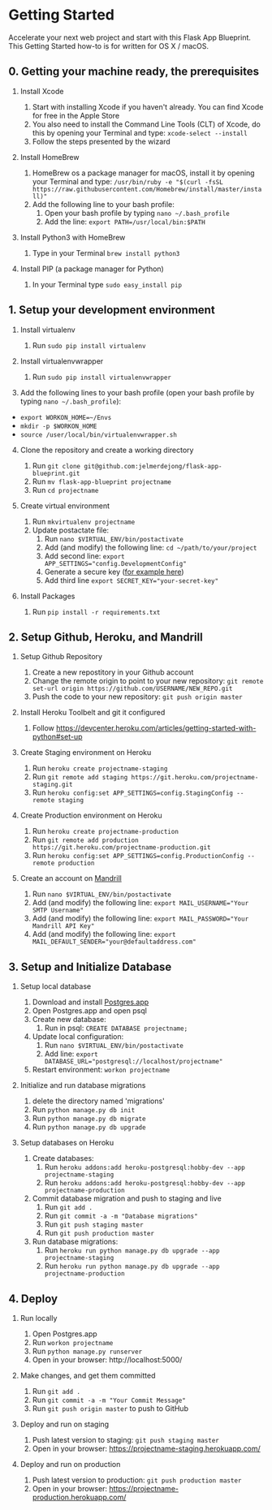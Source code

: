 # Getting Started
Accelerate your next web project and start with this Flask App Blueprint. This Getting Started how-to is for written for OS X / macOS.

## 0. Getting your machine ready, the prerequisites
1. Install Xcode
    1. Start with installing Xcode if you haven't already. You can find Xcode for free in the Apple Store
    2. You also need to install the Command Line Tools (CLT) of Xcode, do this by opening your Terminal and type: `xcode-select --install`
    3. Follow the steps presented by the wizard

2. Install HomeBrew
    1. HomeBrew os a package manager for macOS, install it by opening your Terminal and type: `/usr/bin/ruby -e "$(curl -fsSL https://raw.githubusercontent.com/Homebrew/install/master/install)"`
    2. Add the following line to your bash profile:
        1. Open your bash profile by typing `nano ~/.bash_profile`
        2. Add the line: `export PATH=/usr/local/bin:$PATH`

3. Install Python3 with HomeBrew
    1. Type in your Terminal `brew install python3`

4. Install PIP (a package manager for Python)
    1. In your Terminal type `sudo easy_install pip`

## 1. Setup your development environment
1. Install virtualenv
    1. Run `sudo pip install virtualenv`

2. Install virtualenvwrapper
    1. Run `sudo pip install virtualenvwrapper`

3. Add the following lines to your bash profile (open your bash profile by typing `nano ~/.bash_profile`):
  * `export WORKON_HOME=~/Envs`
  * `mkdir -p $WORKON_HOME`
  * `source /user/local/bin/virtualenvwrapper.sh`

4. Clone the repository and create a working directory
    1. Run `git clone git@github.com:jelmerdejong/flask-app-blueprint.git`
    2. Run `mv flask-app-blueprint projectname`
    2. Run `cd projectname`

5. Create virtual environment
    1. Run `mkvirtualenv projectname`
    2. Update postactate file:
        1. Run `nano $VIRTUAL_ENV/bin/postactivate`
        2. Add (and modify) the following line: `cd ~/path/to/your/project`
        3. Add second line: `export APP_SETTINGS="config.DevelopmentConfig"`
        4. Generate a secure key ([for example here](https://randomkeygen.com/))
        5. Add third line `export SECRET_KEY="your-secret-key"`

6. Install Packages
    1. Run `pip install -r requirements.txt`

## 2. Setup Github, Heroku, and Mandrill
1. Setup Github Repository
    1. Create a new repostitory in your Github account
    2. Change the remote origin to point to your new repository: `git remote set-url origin https://github.com/USERNAME/NEW_REPO.git`
    3. Push the code to your new repository: `git push origin master`

2. Install Heroku Toolbelt and git it configured
    1. Follow https://devcenter.heroku.com/articles/getting-started-with-python#set-up

3. Create Staging environment on Heroku
    1. Run `heroku create projectname-staging`
    2. Run `git remote add staging https://git.heroku.com/projectname-staging.git`
    3. Run `heroku config:set APP_SETTINGS=config.StagingConfig --remote staging`

4. Create Production environment on Heroku
    1. Run `heroku create projectname-production`
    2. Run `git remote add production https://git.heroku.com/projectname-production.git`
    3. Run `heroku config:set APP_SETTINGS=config.ProductionConfig --remote production`

5. Create an account on [Mandrill](https://www.mandrill.com/)
    1. Run `nano $VIRTUAL_ENV/bin/postactivate`
    2. Add (and modify) the following line: `export MAIL_USERNAME="Your SMTP Username"`
    2. Add (and modify) the following line: `export MAIL_PASSWORD="Your Mandrill API Key"`
    2. Add (and modify) the following line: `export MAIL_DEFAULT_SENDER="your@defaultaddress.com"`

## 3. Setup and Initialize Database
1. Setup local database
    1. Download and install [Postgres.app](http://postgresapp.com/)
    2. Open Postgres.app and open psql
    3. Create new database:
        1. Run in psql: `CREATE DATABASE projectname;`
    4. Update local configuration:
        1. Run `nano $VIRTUAL_ENV/bin/postactivate`
        2. Add line: `export DATABASE_URL="postgresql://localhost/projectname"`
    5. Restart environment: `workon projectname`

2. Initialize and run database migrations
    1. delete the directory named 'migrations'
    2. Run `python manage.py db init`
    3. Run `python manage.py db migrate`
    4. Run `python manage.py db upgrade`

3. Setup databases on Heroku
    1. Create databases:
        1. Run `heroku addons:add heroku-postgresql:hobby-dev --app projectname-staging`
        2. Run `heroku addons:add heroku-postgresql:hobby-dev --app projectname-production`
    2. Commit database migration and push to staging and live
        1. Run `git add .`
        2. Run `git commit -a -m "Database migrations"`
        3. Run `git push staging master`
        4. Run `git push production master`
    2. Run database migrations:
        1. Run `heroku run python manage.py db upgrade --app projectname-staging`
        2. Run `heroku run python manage.py db upgrade --app projectname-production`

## 4. Deploy
1. Run locally
    1. Open Postgres.app
    2. Run `workon projectname`
    3. Run `python manage.py runserver`
    4. Open in your browser: http://localhost:5000/

2. Make changes, and get them committed
    1. Run `git add .`
    2. Run `git commit -a -m "Your Commit Message"`
    3. Run `git push origin master` to push to GitHub

3. Deploy and run on staging
    1. Push latest version to staging: `git push staging master`
    2. Open in your browser: https://projectname-staging.herokuapp.com/

4. Deploy and run on production
    1. Push latest version to production: `git push production master`
    2. Open in your browser: https://projectname-production.herokuapp.com/
